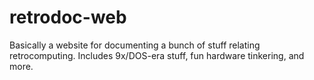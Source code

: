 # retrodoc-web
Basically a website for documenting a bunch of stuff relating retrocomputing. Includes 9x/DOS-era stuff, fun hardware tinkering, and more. 
